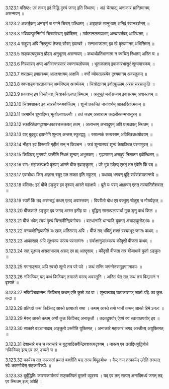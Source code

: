 3.123.1
वसिष्ठः:
एवं तावद् इदं विद्धि दृश्यं जगद् इति स्थितम् ।
अहं चेत्याद्य् अनाकारं भ्रान्तिमात्रम् असन्मयम् ॥


3.123.2
अकर्तृकम् अनङ्गं च गगने चित्रम् उत्थितम् ।
अद्रष्टृकं सानुभवम् अनिद्रं स्वप्नदर्शनम् ॥


3.123.3
भविष्यत्पुरनिर्माणं चित्रसंस्थम् इवोदितम् ।
मर्कटानलतापाभम् अम्ब्वावर्तवद् आस्थितम् ॥


3.123.4
सद्रूपम् अपि निश्शून्यं तेजस् सौरम् इवाम्बरे ।
रत्नाभाजालम् इव खे दृश्यमानम् अभित्तिमत् ॥


3.123.5
सङ्कल्पपुरवत् प्रौढम् अनुभूतम् असन्मयम् ।
कथार्थप्रतिभानात्म न क्वचित् स्थितम् अस्ति च ॥


3.123.6
निस्सारम् अप्य् अतीवान्तस्सारं स्वप्नाचलोपमम् ।
भूताकाशम् इवाकारभासुरं शून्यमात्रकम् ॥


3.123.7
शरदभ्रम् इवाग्रस्थम् अलक्ष्यक्षयम् आक्षयि ।
वर्णो व्योमतलस्येव दृश्यमानम् अवस्तुकम् ॥


3.123.8
स्वप्नाङ्गनारताकारम् अर्थनिष्ठम् अनर्थकम् ।
चित्रोद्यानम् इवोत्फुल्लम् अरसं सरसाकृति ॥


3.123.9
प्रकाशम् इव निस्तेजश् चित्रार्कानलवत् स्थितम् ।
अनुभूतं मनोराज्यम् इवासत्यम् अवास्तवम् ॥


3.123.10
चित्रपद्माकर इव सारसौगन्ध्यवर्जितम् ।
शून्ये प्रकचितं नानावर्णम् आकारितात्मकम् ॥


3.123.11
परमार्थेन शुष्यद्भिर् भूतपेलवपल्लवैः ।
ततं जडम् असारात्म कदलीस्तम्भभासुरम् ॥


3.123.12
स्फारितेक्षणदृश्यान्धकारचक्रकवत् ततम् ।
अत्यन्तम् अभवद्रूपम् अपि प्रत्यक्षवत् स्थितम् ॥


3.123.13
वार् बुद्बुद इवाभोगि शून्यम् अन्तस् स्फुरद्वपुः ।
रसात्मकं सत्यरसम् अविच्छिन्नक्षयोदयम् ॥


3.123.14
नीहार इव विस्तारि गृहीतं सन् न किञ्चन ।
जडं शून्यास्पदं शून्यं केषाञ्चित् परमाणुवत् ॥


3.123.15
किञ्चिद् भूतमयो ऽस्तीति स्थितं शून्यम् अभूतकम् ।
गृह्यमाणम् असद्रूपं निशातम इवोत्थितम् ॥


3.123.16
रामः:
महाकल्पक्षये दृश्यम् आस्ते बीज इवाङ्कुरम् ।
परे भूय उदेत्य् एतत् तत एवेति किं वद ॥


3.123.17
एवम्बोधाः किम् अज्ञास् स्युर् उत तज्ज्ञा इति स्फुटम् ।
यथावद् भगवन् ब्रूहि सर्वसंशयशान्तये ॥


3.123.18
वसिष्ठः:
इदं बीजे ऽङ्कुर इव दृश्यम् आस्ते महाक्षये ।
ब्रूते यः परम् अज्ञत्वम् एतत् तस्यातिशैशवात् ॥


3.123.19
स्पर्शे किं तद् असम्बद्धं कथम् एतद् अवास्तवम् ।
विपरीतो बोध एष वक्तुश् श्रोतुश् च मौर्ख्यकृत् ॥


3.123.20
बीजकाले ऽङ्कुर इव जगद् आस्त इतीह या ।
बुद्धिस् सासत्प्रलापार्था मूढा शृणु कथं किल ॥


3.123.21
बीजं भवेत् स्वयं दृश्यं चित्तादीन्द्रियगोचरः ।
वटधानादि धान्यादि युक्तम् अत्राङ्कुरोद्भवः ॥


3.123.22
मनष्षष्ठेन्द्रियातीतं यः खाद् अतितराम् अपि ।
बीजं तद् भवितुं शक्तं स्वयम्भूर् जगतः कथम् ॥


3.123.23
आकाशाद् अपि सूक्ष्मस्य परस्य परमात्मनः ।
सर्वाक्षानुपलभ्यस्य कीदृशी बीजता कथम् ॥


3.123.24
सत् सूक्ष्मम् असदाभासम् असद् एव ह्य् अतद्दृशाम् ।
कीदृशी बीजता तत्र बीजाभावे कुतो ऽङ्कुरः ॥


3.123.25
गगनाङ्गाद् अपि स्वच्छे शून्ये तत्र परे पदे ।
कथं सन्ति जगन्मेरुसमुद्रगगनादयः ॥


3.123.26
नकिञ्चिद् यत् कथं किञ्चित् तत्रास्ते वस्त्व् अवस्तुनि ।
अस्ति चेत् तत् कथं तत्र विद्यमानं न दृश्यते ॥


3.123.27
नकिञ्चिदात्मनः किञ्चित् कथम् एति कुतो ऽथ वा ।
शून्यरूपाद् घटाकाशाज् जातो ऽद्रिः क्व कुतः कदा ॥


3.123.28
प्रतिपक्षे कथं किञ्चिद् आस्ते छायातपे यथा ।
कथम् आस्ते तमो भानौ कथम् आस्ते हिमे ऽनलः ॥


3.123.29
मेरुर् आस्ते कथम् अणौ कुतः किञ्चिद् अनाकृतौ ।
तदतद्रूपयोर् ऐक्यं क्व च्छायातपयोर् इव ॥


3.123.30
साकारे वटधानादाव् अङ्कुरो ऽस्तीति युक्तिमत् ।
अनाकारे महाकारं जगद् अस्तीत्य् अयुक्तिमत् ॥


3.123.31
देशान्तरे यच् च नरान्तरे च बुद्ध्यादिसर्वेन्द्रियशक्त्यदृश्यम् ।
नास्त्य् एव तत्तद्विधबुद्धिबोधे नकिञ्चिद् इत्य् एव तद् उच्यते च ॥


3.123.32
कार्यस्य तत् कारणतां प्रयातं वक्तीति यस् तस्य विमूढबोधः ।
कैर् नाम तत्कार्यम् उदेति तस्मात् स्वैः कारणौघैस् सहकारिरूपैः ॥


3.123.33
दुर्बुद्धिभिः कारणकार्यभावं सङ्कल्पितं दूरतरे व्युदस्य ।
यद् एव तत् सत्यम् अनादिमध्यं जगत् तद् एव स्थितम् इत्य् अवेहि ॥

